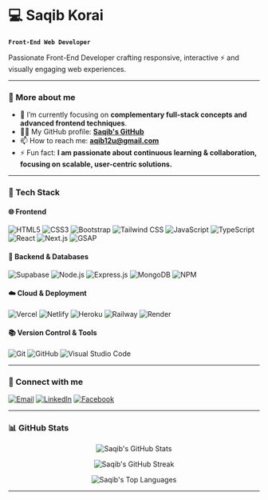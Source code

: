 # 💻  Saqib Korai

**`Front-End Web Developer`**

Passionate Front-End Developer crafting responsive, interactive ⚡ and visually engaging web experiences.

---

### 🚀 More about me

- 🌱 I’m currently focusing on **complementary full-stack concepts and advanced frontend techniques**.
- 👨‍💻 My GitHub profile: **[Saqib's GitHub](https://github.com/saqibkorai)**
- 📫 How to reach me: **aqib12u@gmail.com**
- ⚡ Fun fact: **I am passionate about continuous learning & collaboration, focusing on scalable, user-centric solutions.**

---

### 🧰 Tech Stack

#### 🌐 Frontend

![HTML5](https://img.shields.io/badge/HTML5-E34F26?style=for-the-badge&logo=html5&logoColor=white)
![CSS3](https://img.shields.io/badge/CSS3-1572B6?style=for-the-badge&logo=css3&logoColor=white)
![Bootstrap](https://img.shields.io/badge/Bootstrap-7952B3?style=for-the-badge&logo=bootstrap&logoColor=white)
![Tailwind CSS](https://img.shields.io/badge/Tailwind_CSS-06B6D4?style=for-the-badge&logo=tailwindcss&logoColor=white)
![JavaScript](https://img.shields.io/badge/JavaScript-F7DF1E?style=for-the-badge&logo=javascript&logoColor=black)
![TypeScript](https://img.shields.io/badge/TypeScript-3178C6?style=for-the-badge&logo=typescript&logoColor=white)
![React](https://img.shields.io/badge/React-61DAFB?style=for-the-badge&logo=react&logoColor=black)
![Next.js](https://img.shields.io/badge/Next.js-000000?style=for-the-badge&logo=next.js&logoColor=white)
![GSAP](https://img.shields.io/badge/GSAP-88CE02?style=for-the-badge&logo=greensock&logoColor=white)

#### 🔧 Backend & Databases

![Supabase](https://img.shields.io/badge/Supabase-3ECF8E?style=for-the-badge&logo=supabase&logoColor=white)
![Node.js](https://img.shields.io/badge/Node.js-339933?style=for-the-badge&logo=node.js&logoColor=white)
![Express.js](https://img.shields.io/badge/Express.js-000000?style=for-the-badge&logo=express&logoColor=white)
![MongoDB](https://img.shields.io/badge/MongoDB-47A248?style=for-the-badge&logo=mongodb&logoColor=white)
![NPM](https://img.shields.io/badge/NPM-CB3837?style=for-the-badge&logo=npm&logoColor=white)

#### ☁️ Cloud & Deployment

![Vercel](https://img.shields.io/badge/Vercel-000000?style=for-the-badge&logo=vercel&logoColor=white)
![Netlify](https://img.shields.io/badge/Netlify-00C7B7?style=for-the-badge&logo=netlify&logoColor=white)
![Heroku](https://img.shields.io/badge/Heroku-430098?style=for-the-badge&logo=heroku&logoColor=white)
![Railway](https://img.shields.io/badge/Railway-0B0D0E?style=for-the-badge&logo=railway&logoColor=white)
![Render](https://img.shields.io/badge/Render-46E3B7?style=for-the-badge&logo=render&logoColor=white)

#### 📚 Version Control & Tools

![Git](https://img.shields.io/badge/Git-F05032?style=for-the-badge&logo=git&logoColor=white)
![GitHub](https://img.shields.io/badge/GitHub-181717?style=for-the-badge&logo=github&logoColor=white)
![Visual Studio Code](https://img.shields.io/badge/Visual_Studio_Code-007ACC?style=for-the-badge&logo=visual-studio-code&logoColor=white)

---

### 🔗 Connect with me

[![Email](https://img.shields.io/badge/-Email-c0392b?style=flat&labelColor=c0392b&logo=gmail&logoColor=white)](mailto:aqib12u@gmail.com)
[![LinkedIn](https://img.shields.io/badge/-LinkedIn-0e76a8?style=flat&labelColor=0e76a8&logo=linkedin&logoColor=white)](https://linkedin.com/in/saqib-khan-523922320)
[![Facebook](https://img.shields.io/badge/-Facebook-1877F2?style=flat&labelColor=1877F2&logo=facebook&logoColor=white)](https://facebook.com/sqb.07)

---

### 📊 GitHub Stats

<p align="center">
  <img src="https://github-readme-stats.vercel.app/api?username=saqibkorai&show_icons=true&theme=tokyonight&count_private=true" alt="Saqib's GitHub Stats" />
</p>

<p align="center">
  <img src="https://streak-stats.demolab.com?user=saqibkorai&theme=tokyonight" alt="Saqib's GitHub Streak" />
</p>

<p align="center">
  <img src="https://github-readme-stats.vercel.app/api/top-langs/?username=saqibkorai&layout=compact&theme=tokyonight" alt="Saqib's Top Languages" />
</p>

---

